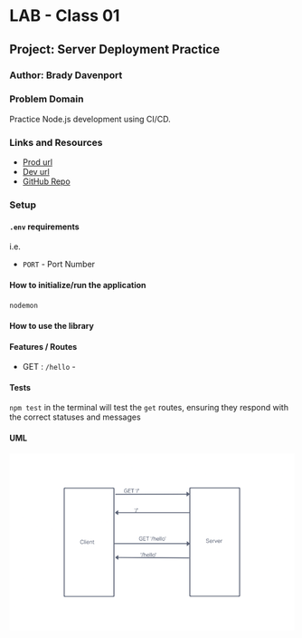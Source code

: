 # LAB - Class 01

## Project: Server Deployment Practice

### Author: Brady Davenport

### Problem Domain

Practice Node.js development using CI/CD.

### Links and Resources

- [Prod url](https://bradyd-server-deploy-prod.herokuapp.com/)
- [Dev url](https://bradyd-server-deploy-dev.herokuapp.com/)
- [GitHub Repo](https://github.com/bradydavenport/server-deployment-practice)

### Setup

#### `.env` requirements

i.e.

- `PORT` - Port Number

#### How to initialize/run the application

`nodemon`

#### How to use the library

#### Features / Routes

- GET : `/hello` -

#### Tests

`npm test` in the terminal will test the `get` routes, ensuring they respond with the correct statuses and messages

#### UML

![uml](./public/img/uml.png)

